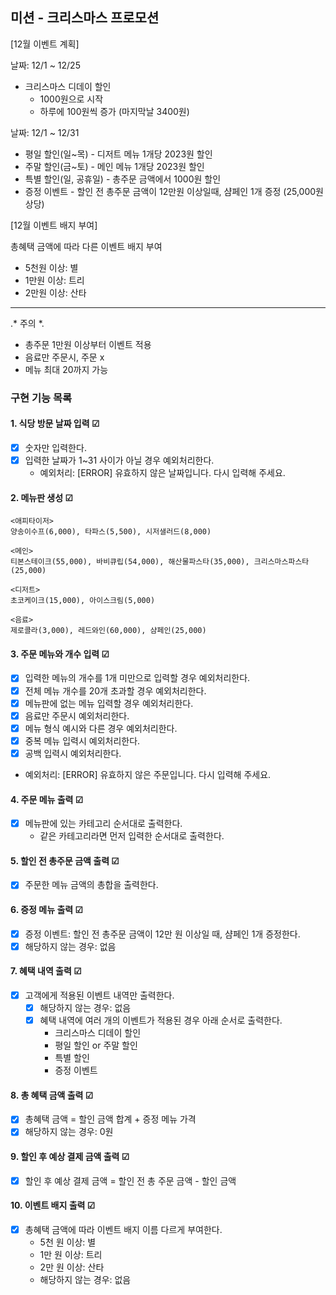 ## 미션 - 크리스마스 프로모션

[12월 이벤트 계획]

날짜: 12/1 ~ 12/25
- 크리스마스 디데이 할인 
  - 1000원으로 시작
  - 하루에 100원씩 증가 (마지막날 3400원)

날짜: 12/1 ~ 12/31
- 평일 할인(일~목) - 디저트 메뉴 1개당 2023원 할인
- 주말 할인(금~토) - 메인 메뉴 1개당 2023원 할인
- 특별 할인(일, 공휴일) - 총주문 금액에서 1000원 할인
- 증정 이벤트 - 할인 전 총주문 금액이 12만원 이상일때, 샴페인 1개 증정 (25,000원 상당)

[12월 이벤트 배지 부여]

총혜택 금액에 따라 다른 이벤트 배지 부여
- 5천원 이상: 별
- 1만원 이상: 트리
- 2만원 이상: 산타

---
.* 주의 *.
- 총주문 1만원 이상부터 이벤트 적용
- 음료만 주문시, 주문 x
- 메뉴 최대 20까지 가능

### 구현 기능 목록

#### 1. 식당 방문 날짜 입력 ☑
  - [x] 숫자만 입력한다.
  - [x] 입력한 날짜가 1~31 사이가 아닐 경우 예외처리한다.
    - 예외처리: [ERROR] 유효하지 않은 날짜입니다. 다시 입력해 주세요.

#### 2. 메뉴판 생성 ☑
```
<애피타이저>
양송이수프(6,000), 타파스(5,500), 시저샐러드(8,000)

<메인>
티본스테이크(55,000), 바비큐립(54,000), 해산물파스타(35,000), 크리스마스파스타(25,000)

<디저트>
초코케이크(15,000), 아이스크림(5,000)

<음료>
제로콜라(3,000), 레드와인(60,000), 샴페인(25,000)
```
#### 3. 주문 메뉴와 개수 입력 ☑
  - [x] 입력한 메뉴의 개수를 1개 미만으로 입력할 경우 예외처리한다.
  - [x] 전체 메뉴 개수를 20개 초과할 경우 예외처리한다.
  - [x] 메뉴판에 없는 메뉴 입력할 경우 예외처리한다.
  - [x] 음료만 주문시 예외처리한다.
  - [x] 메뉴 형식 예시와 다른 경우 예외처리한다.
  - [x] 중복 메뉴 입력시 예외처리한다.
  - [x] 공백 입력시 예외처리한다.
  -  예외처리: [ERROR] 유효하지 않은 주문입니다. 다시 입력해 주세요.

#### 4. 주문 메뉴 출력 ☑
 - [x] 메뉴판에 있는 카테고리 순서대로 출력한다.
   - 같은 카테고리라면 먼저 입력한 순서대로 출력한다.

#### 5. 할인 전 총주문 금액 출력 ☑
- [x] 주문한 메뉴 금액의 총합을 출력한다.

#### 6. 증정 메뉴 출력 ☑
-[x]  증정 이벤트: 할인 전 총주문 금액이 12만 원 이상일 때, 샴페인 1개 증정한다.
- [x] 해당하지 않는 경우: 없음

#### 7. 혜택 내역 출력 ☑
- [x] 고객에게 적용된 이벤트 내역만 출력한다.
  - [x] 해당하지 않는 경우: 없음
  - [x] 혜택 내역에 여러 개의 이벤트가 적용된 경우 아래 순서로 출력한다.
    - 크리스마스 디데이 할인
    - 평일 할인 or 주말 할인
    - 특별 할인
    - 증정 이벤트

#### 8. 총 혜택 금액 출력 ☑
- [x] 총혜택 금액 = 할인 금액 합계 + 증정 메뉴 가격
- [x] 해당하지 않는 경우: 0원

#### 9. 할인 후 예상 결제 금액 출력 ☑
- [x] 할인 후 예상 결제 금액 = 할인 전 총 주문 금액 - 할인 금액

#### 10. 이벤트 배지 출력 ☑
- [x] 총혜택 금액에 따라 이벤트 배지 이름 다르게 부여한다.
  - 5천 원 이상: 별
  - 1만 원 이상: 트리
  - 2만 원 이상: 산타
  - 해당하지 않는 경우: 없음
